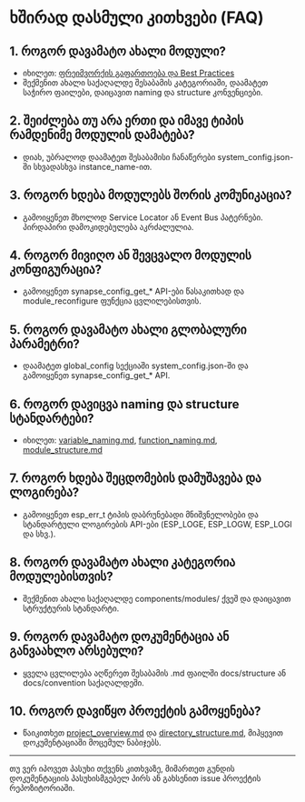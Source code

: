 # ხშირად დასმული კითხვები (FAQ)

## 1. როგორ დავამატო ახალი მოდული?
- იხილეთ: [ფრეიმვორქის გაფართოება და Best Practices](extending_framework.md)
- შექმენით ახალი საქაღალდე შესაბამის კატეგორიაში, დაამატეთ საჭირო ფაილები, დაიცავით naming და structure კონვენციები.

## 2. შეიძლება თუ არა ერთი და იმავე ტიპის რამდენიმე მოდულის დამატება?
- დიახ, უბრალოდ დაამატეთ შესაბამისი ჩანაწერები system_config.json-ში სხვადასხვა instance_name-ით.

## 3. როგორ ხდება მოდულებს შორის კომუნიკაცია?
- გამოიყენეთ მხოლოდ Service Locator ან Event Bus პატერნები. პირდაპირი დამოკიდებულება აკრძალულია.

## 4. როგორ მივიღო ან შევცვალო მოდულის კონფიგურაცია?

- გამოიყენეთ synapse_config_get_* API-ები წასაკითხად და module_reconfigure ფუნქცია ცვლილებისთვის.

## 5. როგორ დავამატო ახალი გლობალური პარამეტრი?

- დაამატეთ global_config სექციაში system_config.json-ში და გამოიყენეთ synapse_config_get_* API.

## 6. როგორ დავიცვა naming და structure სტანდარტები?
- იხილეთ: [variable_naming.md](../convention/variable_naming.md), [function_naming.md](../convention/function_naming.md), [module_structure.md](../convention/module_structure.md)

## 7. როგორ ხდება შეცდომების დამუშავება და ლოგირება?
- გამოიყენეთ esp_err_t ტიპის დაბრუნებადი მნიშვნელობები და სტანდარტული ლოგირების API-ები (ESP_LOGE, ESP_LOGW, ESP_LOGI და სხვ.).

## 8. როგორ დავამატო ახალი კატეგორია მოდულებისთვის?
- შექმენით ახალი საქაღალდე components/modules/ ქვეშ და დაიცავით სტრუქტურის სტანდარტი.

## 9. როგორ დავამატო დოკუმენტაცია ან განვაახლო არსებული?
- ყველა ცვლილება აღწერეთ შესაბამის .md ფაილში docs/structure ან docs/convention საქაღალდეში.

## 10. როგორ დავიწყო პროექტის გამოყენება?
- წაიკითხეთ [project_overview.md](project_overview.md) და [directory_structure.md](directory_structure.md), მიჰყევით დოკუმენტაციაში მოცემულ ნაბიჯებს.

---

თუ ვერ იპოვეთ პასუხი თქვენს კითხვაზე, მიმართეთ გუნდის დოკუმენტაციის პასუხისმგებელ პირს ან გახსენით issue პროექტის რეპოზიტორიაში.

